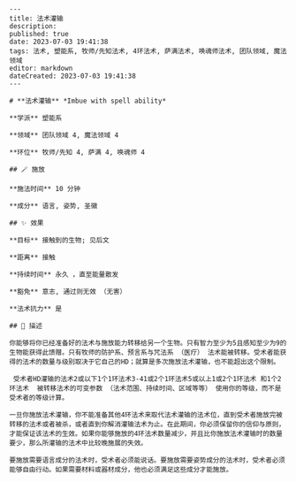 
    ---
    title: 法术灌输
    description: 
    published: true
    date: 2023-07-03 19:41:38
    tags: 法术, 塑能系, 牧师/先知法术, 4环法术, 萨满法术, 唤魂师法术, 团队领域, 魔法领域
    editor: markdown
    dateCreated: 2023-07-03 19:41:38
    ---

    # **法术灌输** *Imbue with spell ability*

    **学派** 塑能系 

    **领域** 团队领域 4, 魔法领域 4

    **环位** 牧师/先知 4, 萨满 4, 唤魂师 4

    ## 🪄 施放

    **施法时间** 10 分钟

    **成分** 语言, 姿势, 圣徽

    ## ✨ 效果 

    **目标** 接触到的生物; 见后文 

    **距离** 接触  

    **持续时间** 永久 ，直至能量散发 

    **豁免** 意志, 通过则无效 （无害）

    **法术抗力** 是

    ## 📖 描述

    你能够将你已经准备好的法术与施放能力转移给另一个生物。只有智力至少为5且感知至少为9的生物能获得此馈赠。只有牧师的防护系、预言系与咒法系 （医疗） 法术能被转移。受术者能获得的法术的数量与级别取决于它自己的HD；就算是多次施放法术灌输，也不能超出这个限制。

     受术者HD灌输的法术2或以下1个1环法术3-41或2个1环法术5或以上1或2个1环法术 和1个2环法术  被转移法术的可变参数 （法术范围、持续时间、区域等等） 使用你的等级，而不是受术者的等级计算。

    一旦你施放法术灌输，你不能准备其他4环法术来取代法术灌输的法术位，直到受术者施放完被转移的法术或者被杀，或者直到你解消灌输法术为止。在此期间，你必须保留你的信仰与原则，才能保证该法术的生效。如果你能够施放的4环法术数量减少，并且比你施放法术灌输时的数量要少，那么所灌输的法术中比较晚施展的失效。

    要施放需要语言成分的法术时，受术者必须能说话。要施放需要姿势成分的法术时，受术者必须能够自由行动。如果需要材料或器材成分，他也必须满足这些成分才能施放。
    